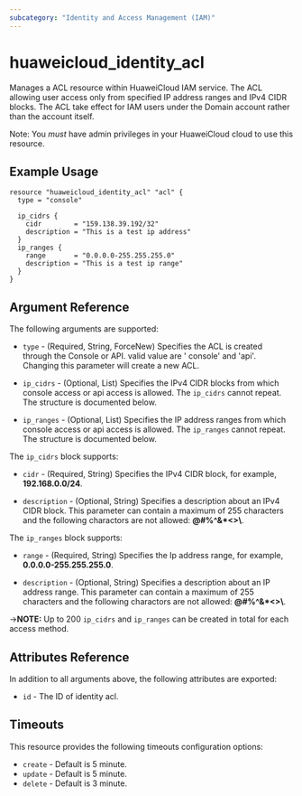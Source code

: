 ```yaml
---
subcategory: "Identity and Access Management (IAM)"
---
```


# huaweicloud_identity_acl

Manages a ACL resource within HuaweiCloud IAM service. The ACL allowing user access only from specified IP address
ranges and IPv4 CIDR blocks. The ACL take effect for IAM users under the Domain account rather than the account itself.

Note: You _must_ have admin privileges in your HuaweiCloud cloud to use this resource.

## Example Usage

```hcl
resource "huaweicloud_identity_acl" "acl" {
  type = "console"

  ip_cidrs {
    cidr        = "159.138.39.192/32"
    description = "This is a test ip address"
  }
  ip_ranges {
    range       = "0.0.0.0-255.255.255.0"
    description = "This is a test ip range"
  }
}
```

## Argument Reference

The following arguments are supported:

* `type` - (Required, String, ForceNew) Specifies the ACL is created through the Console or API. valid value are '
  console' and 'api'. Changing this parameter will create a new ACL.

* `ip_cidrs` - (Optional, List) Specifies the IPv4 CIDR blocks from which console access or api access is allowed.
  The `ip_cidrs` cannot repeat. The structure is documented below.

* `ip_ranges` - (Optional, List) Specifies the IP address ranges from which console access or api access is allowed.
  The `ip_ranges` cannot repeat. The structure is documented below.

The `ip_cidrs` block supports:

* `cidr` - (Required, String) Specifies the IPv4 CIDR block, for example, **192.168.0.0/24**.

* `description` - (Optional, String) Specifies a description about an IPv4 CIDR block. This parameter can contain a
  maximum of 255 characters and the following charactors are not allowed: **@#%^&*<>\\**.

The `ip_ranges` block supports:

* `range` - (Required, String) Specifies the Ip address range, for example, **0.0.0.0-255.255.255.0**.

* `description` - (Optional, String) Specifies a description about an IP address range. This parameter can contain a
  maximum of 255 characters and the following charactors are not allowed: **@#%^&*<>\\**.

->**NOTE:** Up to 200 `ip_cidrs` and `ip_ranges` can be created in total for each access method.

## Attributes Reference

In addition to all arguments above, the following attributes are exported:

* `id` - The ID of identity acl.

## Timeouts

This resource provides the following timeouts configuration options:

* `create` - Default is 5 minute.
* `update` - Default is 5 minute.
* `delete` - Default is 3 minute.
